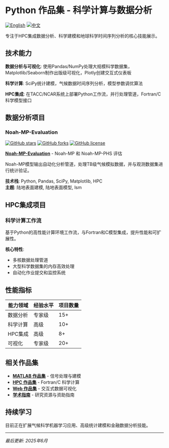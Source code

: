 # Python 作品集 - 科学计算与数据分析

[![English](https://img.shields.io/badge/lang-English-blue.svg)](README.md)
[![中文](https://img.shields.io/badge/lang-中文-brown.svg)](README.CN.md)

专注于HPC集成数据分析、科学建模和地球科学时间序列分析的核心技能展示。

## 技术能力

**数据分析与可视化**: 使用Pandas/NumPy处理大规模科学数据集，Matplotlib/Seaborn制作出版级可视化，Plotly创建交互式仪表板

**科学计算**: SciPy统计建模，气候数据时间序列分析，模型参数调优算法

**HPC集成**: 在TACC/NCAR系统上部署Python工作流，并行处理管道，Fortran/C科学模型接口

## 数据分析项目

### Noah-MP-Evaluation
[![GitHub stars](https://img.shields.io/github/stars/ktwu01/Noah-MP-Evaluation)](https://github.com/ktwu01/Noah-MP-Evaluation)
[![GitHub forks](https://img.shields.io/github/forks/ktwu01/Noah-MP-Evaluation)](https://github.com/ktwu01/Noah-MP-Evaluation/fork)
[![GitHub license](https://img.shields.io/github/license/ktwu01/Noah-MP-Evaluation)](https://github.com/ktwu01/Noah-MP-Evaluation/blob/master/LICENSE)

**[Noah-MP-Evaluation](https://github.com/ktwu01/Noah-MP-Evaluation)** - Noah-MP 和 Noah-MP-PHS 评估

Noah-MP模型输出自动化分析管道，处理TB级气候模拟数据，并与观测数据集进行统计验证。

**技术栈**: Python, Pandas, SciPy, Matplotlib, HPC  
**主题**: 陆地表面建模, 陆地表面模型, lsm

## HPC集成项目

### 科学计算工作流
基于Python的高性能计算环境工作流，与Fortran和C模型集成，提升性能和可扩展性。

**核心特性**:
- 多核数据处理管道
- 大型科学数据集的内存高效处理
- 自动化作业提交和监控系统

## 性能指标

| 能力领域 | 经验水平 | 项目数量 |
|----------|----------|----------|
| 数据分析 | 专家级 | 15+ |
| 科学计算 | 高级 | 10+ |
| HPC集成 | 高级 | 8+ |
| 可视化 | 专家级 | 20+ |

## 相关作品集

- **[MATLAB 作品集](../matlab-portfolio/)** - 信号处理与建模
- **[HPC 作品集](../hpc-portfolio/)** - Fortran/C 科学计算
- **[Web 作品集](../web-portfolio/)** - 交互式数据可视化
- **[学术指南](../academic-guide-portfolio/)** - 研究资源与资助指南

## 持续学习

目前正在扩展气候科学机器学习应用、高级统计建模和金融数据分析技能。

---

*最后更新: 2025年6月*